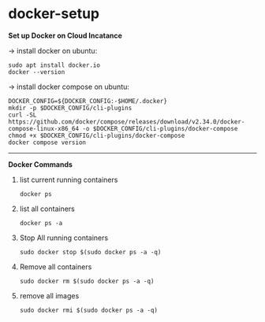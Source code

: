 # docker-setup

**Set up Docker on Cloud Incatance**

-> install docker on ubuntu:

```
sudo apt install docker.io
docker --version
```

-> install docker compose on ubuntu:

```
DOCKER_CONFIG=${DOCKER_CONFIG:-$HOME/.docker}
mkdir -p $DOCKER_CONFIG/cli-plugins
curl -SL https://github.com/docker/compose/releases/download/v2.34.0/docker-compose-linux-x86_64 -o $DOCKER_CONFIG/cli-plugins/docker-compose
chmod +x $DOCKER_CONFIG/cli-plugins/docker-compose
docker compose version
```
---
**Docker Commands**
1. list current running containers
    ```
   docker ps
   ```
2. list all containers
   ```
   docker ps -a
   ```

3. Stop All running containers
   ```
   sudo docker stop $(sudo docker ps -a -q)
   ```
4. Remove all containers
   ```
   sudo docker rm $(sudo docker ps -a -q)
   ```
5. remove all images
   ```
   sudo docker rmi $(sudo docker ps -a -q)
   ```

